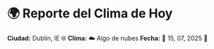 # 🌍 Reporte del Clima de Hoy

**Ciudad:** Dublin, IE 🌐
**Clima:** ☁️ Algo de nubes
**Fecha:** 📅 15, 07, 2025 🚀
